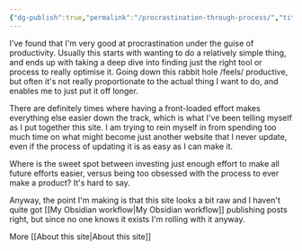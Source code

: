 ```yaml
---
{"dg-publish":true,"permalink":"/procrastination-through-process/","title":"Procrastination through process","tags":["systems"],"created":"2022-11-29T14:03:55.214+08:00","updated":"2023-11-01T15:05:13.875+08:00"}
---
```



I've found that I'm very good at procrastination under the guise of productivity. Usually this starts with wanting to do a relatively simple thing, and ends up with taking a deep dive into finding just the right tool or process to really optimise it. Going down this rabbit hole /feels/ productive, but often it's not really proportionate to the actual thing I want to do, and enables me to just put it off longer.

There are definitely times where having a front-loaded effort makes everything else easier down the track, which is what I've been telling myself as I put together this site. I am trying to rein myself in from spending too much time on what might become just another website that I never update, even if the process of updating it is as easy as I can make it.

Where is the sweet spot between investing just enough effort to make all future efforts easier, versus being too obsessed with the process to ever make a product? It's hard to say.

Anyway, the point I'm making is that this site looks a bit raw and I haven't quite got [[My Obsidian workflow\|My Obsidian workflow]] publishing posts right, but since no one knows it exists I'm rolling with it anyway.

More [[About this site\|About this site]]